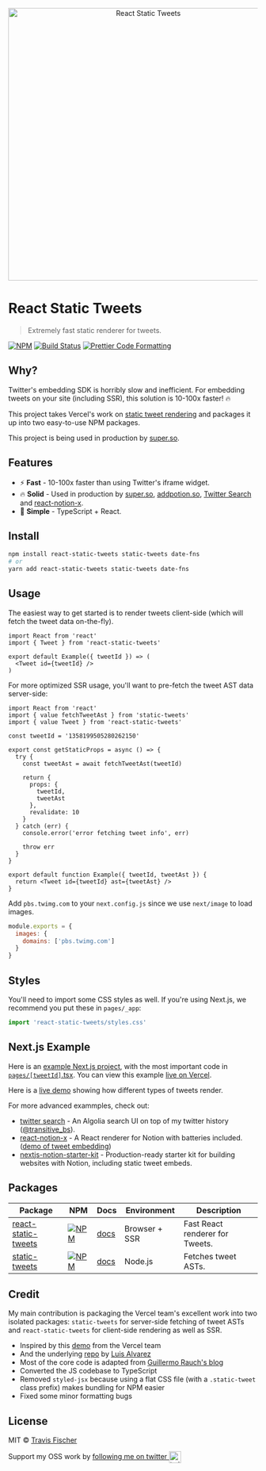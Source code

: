 <p align="center">
  <a href="https://react-static-tweets.vercel.app/1352687755621351425">
    <img alt="React Static Tweets" src="https://raw.githubusercontent.com/transitive-bullshit/react-static-tweets/master/example/demo.jpg" width="550">
  </a>
</p>

# React Static Tweets

> Extremely fast static renderer for tweets.

[![NPM](https://img.shields.io/npm/v/react-static-tweets.svg)](https://www.npmjs.com/package/react-static-tweets) [![Build Status](https://github.com/transitive-bullshit/react-static-tweets/actions/workflows/test.yml/badge.svg)](https://github.com/transitive-bullshit/react-static-tweets/actions/workflows/test.yml) [![Prettier Code Formatting](https://img.shields.io/badge/code_style-prettier-brightgreen.svg)](https://prettier.io)

## Why?

Twitter's embedding SDK is horribly slow and inefficient. For embedding tweets on your site (including SSR), this solution is 10-100x faster! 🔥

This project takes Vercel's work on [static tweet rendering](https://static-tweet.vercel.app) and packages it up into two easy-to-use NPM packages.

This project is being used in production by [super.so](https://s.super.so/x).

## Features

- ⚡ **Fast** - 10-100x faster than using Twitter's iframe widget.
- 🔥 **Solid** - Used in production by [super.so](https://s.super.so/x), [addpotion.so](https://addpotion.so), [Twitter Search](https://twitter-search.vercel.app) and [react-notion-x](https://transitivebullsh.it/nextjs-notion-starter-kit).
- 🚀 **Simple** - TypeScript + React.

## Install

```bash
npm install react-static-tweets static-tweets date-fns
# or
yarn add react-static-tweets static-tweets date-fns
```

## Usage

The easiest way to get started is to render tweets client-side (which will fetch the tweet data on-the-fly).

```tsx
import React from 'react'
import { Tweet } from 'react-static-tweets'

export default Example({ tweetId }) => (
  <Tweet id={tweetId} />
)
```

For more optimized SSR usage, you'll want to pre-fetch the tweet AST data server-side:

```tsx
import React from 'react'
import { value fetchTweetAst } from 'static-tweets'
import { value Tweet } from 'react-static-tweets'

const tweetId = '1358199505280262150'

export const getStaticProps = async () => {
  try {
    const tweetAst = await fetchTweetAst(tweetId)

    return {
      props: {
        tweetId,
        tweetAst
      },
      revalidate: 10
    }
  } catch (err) {
    console.error('error fetching tweet info', err)

    throw err
  }
}

export default function Example({ tweetId, tweetAst }) {
  return <Tweet id={tweetId} ast={tweetAst} />
}
```

Add `pbs.twimg.com` to your `next.config.js` since we use `next/image` to load images.

```js
module.exports = {
  images: {
    domains: ['pbs.twimg.com']
  }
}
```

## Styles

You'll need to import some CSS styles as well. If you're using Next.js, we recommend you put these in `pages/_app`:

```ts
import 'react-static-tweets/styles.css'
```

## Next.js Example

Here is an [example Next.js project](https://github.com/transitive-bullshit/react-static-tweets/tree/master/example), with the most important code in [`pages/[tweetId]`.tsx](https://github.com/transitive-bullshit/react-static-tweets/blob/master/example/pages/%5BtweetId%5D.tsx). You can view this example [live on Vercel](https://react-static-tweets.vercel.app).

Here is a [live demo](https://react-notion-x-demo.transitivebullsh.it/7b7f063709034186adbfb46f455d5065) showing how different types of tweets render.

For more advanced exammples, check out:

- [twitter search](https://twitter-search.vercel.app) - An Algolia search UI on top of my twitter history ([@transitive_bs](https://twitter.com/transitive_bs)).
- [react-notion-x](https://github.com/NotionX/react-notion-x) - A React renderer for Notion with batteries included. ([demo of tweet embedding](<(https://react-notion-x-demo.transitivebullsh.it/7b7f063709034186adbfb46f455d5065)>))
- [nextjs-notion-starter-kit](https://github.com/transitive-bullshit/nextjs-notion-starter-kit/blob/c7d572ed58d49d2c3f6a7245a1f1edc8929e96df/components/NotionPage.tsx#L167) - Production-ready starter kit for building websites with Notion, including static tweet embeds.

## Packages

| Package                                               | NPM                                                                                                               | Docs                                   | Environment   | Description                     |
| ----------------------------------------------------- | ----------------------------------------------------------------------------------------------------------------- | -------------------------------------- | ------------- | ------------------------------- |
| [react-static-tweets](./packages/react-static-tweets) | [![NPM](https://img.shields.io/npm/v/react-static-tweets.svg)](https://www.npmjs.com/package/react-static-tweets) | [docs](./packages/react-static-tweets) | Browser + SSR | Fast React renderer for Tweets. |
| [static-tweets](./packages/static-tweets)             | [![NPM](https://img.shields.io/npm/v/static-tweets.svg)](https://www.npmjs.com/package/static-tweets)             | [docs](./docs/static-tweets.md)        | Node.js       | Fetches tweet ASTs.             |

## Credit

My main contribution is packaging the Vercel team's excellent work into two isolated packages: `static-tweets` for server-side fetching of tweet ASTs and `react-static-tweets` for client-side rendering as well as SSR.

- Inspired by this [demo](https://static-tweet.vercel.app/) from the Vercel team
- And the underlying [repo](https://github.com/lfades/static-tweet) by [Luis Alvarez](https://github.com/lfades)
- Most of the core code is adapted from [Guillermo Rauch's blog](https://github.com/rauchg/blog/blob/master/pages/2020/2019-in-review.js)
- Converted the JS codebase to TypeScript
- Removed `styled-jsx` because using a flat CSS file (with a `.static-tweet` class prefix) makes bundling for NPM easier
- Fixed some minor formatting bugs

## License

MIT © [Travis Fischer](https://transitivebullsh.it)

Support my OSS work by <a href="https://twitter.com/transitive_bs">following me on twitter <img src="https://storage.googleapis.com/saasify-assets/twitter-logo.svg" alt="twitter" height="24px" align="center"></a>
